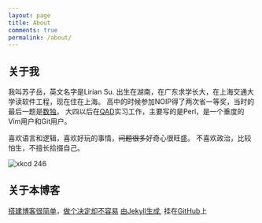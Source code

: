 ```yaml
---
layout: page
title: About
comments: true
permalink: /about/
---
```


## 关于我

我叫苏子岳，英文名字是Lirian Su.
出生在湖南，在广东求学长大，在上海交通大学读软件工程，现在住在上海。
高中的时候参加NOIP得了两次省一等奖，当时的最后一题是[数独][sudoku]。
大四以后在[QAD][wiki-QAD]实习工作，主要写的是Perl，是一个重度的Vim用户和Git用户。

喜欢语言和逻辑，喜欢好玩的事情，~~问题很多~~好奇心很旺盛。
不喜欢政治，比较怕生，不擅长拾掇自己。

![xkcd 246][xkcd-246]

## 关于本博客

[搭建博客很简单][build-blog]，[做个决定却不容易][why-blog]
[由Jekyll生成][jekyll.com], 挂在[GitHub][lki.github.com]上


[sudoku]:         http://cojs.tk/cogs/problem/problem.php?pid=407
[wiki-QAD]:       https://en.wikipedia.org/wiki/QAD_Inc
[xkcd-246]:       http://imgs.xkcd.com/comics/labyrinth_puzzle.png
[build-blog]:     /how-this-blog-was-built
[why-blog]:       /why-im-blogging
[jekyll.com]:     http://jekyllrb.com/
[lki.github.com]: https://github.com/LKI/lki.github.com
